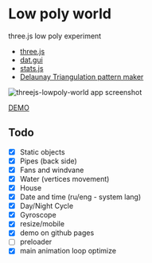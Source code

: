 # Low poly world
three.js low poly experiment


* [three.js](https://threejs.org/)
* [dat.gui](https://workshop.chromeexperiments.com/examples/gui/)
* [stats.js](https://github.com/mrdoob/stats.js/)
* [Delaunay Triangulation pattern maker](https://msurguy.github.io/triangles/)


![threejs-lowpoly-world app screenshot](https://image.ibb.co/kGYB36/threejs_lowpoly_world.jpg)


[DEMO](https://nextgtrgod.github.io/threejs-lowpoly-world/)


## Todo
- [x] Static objects
- [x] Pipes (back side)
- [x] Fans and windvane
- [x] Water (vertices movement)
- [x] House
- [x] Date and time (ru/eng - system lang)
- [x] Day/Night Cycle
- [x] Gyroscope
- [x] resize/mobile
- [x] demo on github pages
- [ ] preloader
- [x] main animation loop optimize
